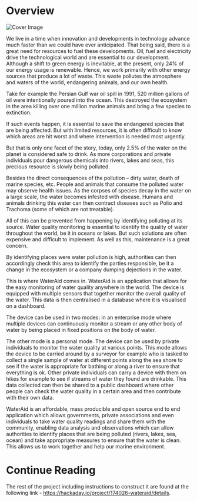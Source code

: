 # Overview
![Cover Image](https://hackster.imgix.net/uploads/attachments/914672/img_3381_qej5WPoQIY.JPG?auto=compress%2Cformat&w=900&h=675&fit=min)

We live in a time when innovation and developments in technology advance much faster than we could have ever anticipated. That being said, there is a great need for resources to fuel these developments. Oil, fuel and electricity drive the technological world and are essential to our development.
Although a shift to green energy is inevitable, at the present, only 24% of our energy usage is renewable. Hence, we work primarily with other energy sources that produce a lot of waste. This waste pollutes the atmosphere and waters of the world, endangering animals, and our own health.

Take for example the Persian Gulf war oil spill in 1991, 520 million gallons of oil were intentionally poured into the ocean. This destroyed the ecosystem in the area killing over one million marine animals and bring a few species to extinction.

If such events happen, it is essential to save the endangered species that are being affected. But with limited resources, it is often difficult to know which areas are hit worst and where intervention is needed most urgently.

But that is only one facet of the story, today, only 2.5% of the water on the planet is considered safe to drink. As more corporations and private individuals pour dangerous chemicals into rivers, lakes and seas, this precious resource is slowly being polluted.

Besides the direct consequences of the pollution – dirty water, death of marine species, etc. People and animals that consume the polluted water may observe health issues. As the corpses of species decay in the water on a large scale, the water becomes infested with disease. Humans and animals drinking this water can then contract diseases such as Polio and Trachoma (some of which are not treatable).

All of this can be prevented from happening by identifying polluting at its source. Water quality monitoring is essential to identify the quality of water throughout the world, be it in oceans or lakes. But such solutions are often expensive and difficult to implement. As well as this, maintenance is a great concern.

By identifying places were water pollution is high, authorities can then accordingly check this area to identify the parties responsible, be it a change in the ecosystem or a company dumping dejections in the water.

This is where WaterAid comes in. WaterAid is an application that allows for the easy monitoring of water quality anywhere in the world. The device is equipped with multiple sensors that together monitor the overall quality of the water. This data is then centralised in a database where it is visualised on a dashboard.

The device can be used in two modes: in an enterprise mode where multiple devices can continuously monitor a stream or any other body of water by being placed in fixed positions on the body of water.

The other mode is a personal mode. The device can be used by private individuals to monitor the water quality at various points. This mode allows the device to be carried around by a surveyor for example who is tasked to collect a single sample of water at different points along the sea shore to see if the water is appropriate for bathing or along a river to ensure that everything is ok. Other private individuals can carry a device with them on hikes for example to see if streams of water they found are drinkable. This data collected can then be shared to a public dashboard where other people can check the water quality in a certain area and then contribute with their own data.

WaterAid is an affordable, mass producible and open source end to end application which allows governments, private associations and even individuals to take water quality readings and share them with the community, enabling data analysis and observations which can allow authorities to identify places that are being polluted (rivers, lakes, sea, ocean) and take appropriate measures to ensure that the water is clean. This allows us to work together and help our marine environment.

# Continue Reading
The rest of the project including instructions to construct it are found at the following link - https://hackaday.io/project/174026-wateraid/details.
